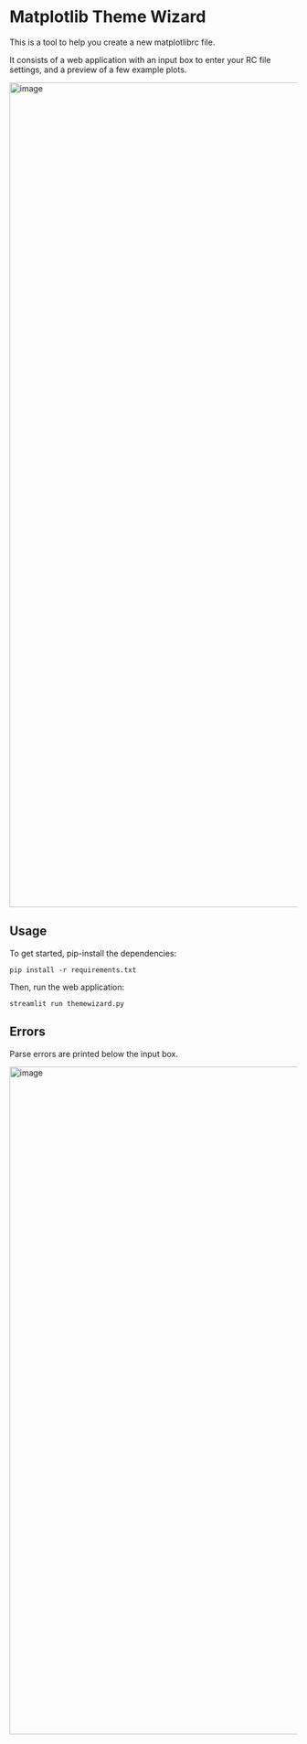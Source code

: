 # Matplotlib Theme Wizard

This is a tool to help you create a new matplotlibrc file.

It consists of a web application with an input box to enter your RC file settings, and a preview of a few example plots.

<img width="1443" alt="image" src="https://user-images.githubusercontent.com/693511/156862955-6b83bd7e-d459-490f-bafa-01557429bfcc.png">

## Usage

To get started, pip-install the dependencies:

```shell
pip install -r requirements.txt
```

Then, run the web application:

```shell
streamlit run themewizard.py
```

## Errors

Parse errors are printed below the input box.

<img width="1168" alt="image" src="https://user-images.githubusercontent.com/693511/156862825-1f050064-fe96-4d17-a310-98cee2c9976a.png">
